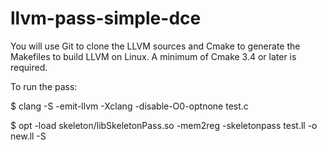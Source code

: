 # llvm-pass-simple-dce

You will use Git to clone the LLVM sources and Cmake to generate the Makefiles to build LLVM on Linux. A minimum of Cmake 3.4 or later is required.

To run the pass:

$ clang -S -emit-llvm -Xclang -disable-O0-optnone test.c

$ opt -load skeleton/libSkeletonPass.so -mem2reg -skeletonpass test.ll -o new.ll -S